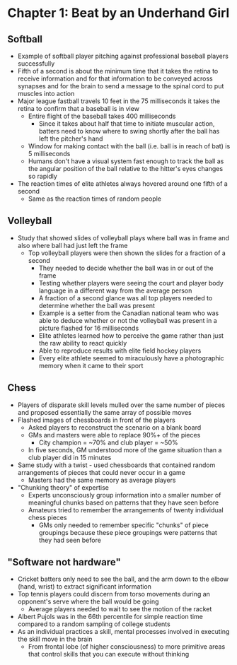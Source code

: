 # Chapter 1: Beat by an Underhand Girl

## Softball

* Example of softball player pitching against professional baseball players successfully
* Fifth of a second is about the minimum time that it takes the retina to receive information and for that information to be conveyed across synapses and for the brain to send a message to the spinal cord to put muscles into action
* Major league fastball travels 10 feet in the 75 milliseconds it takes the retina to confirm that a baseball is in view
  * Entire flight of the baseball takes 400 milliseconds
	* Since it takes about half that time to initiate muscular action, batters need to know where to swing shortly after the ball has left the pitcher's hand
  * Window for making contact with the ball (i.e. ball is in reach of bat) is 5 milliseconds
  * Humans don't have a visual system fast enough to track the ball as the angular position of the ball relative to the hitter's eyes changes so rapidly
* The reaction times of elite athletes always hovered around one fifth of a second
  * Same as the reaction times of random people

## Volleyball

* Study that showed slides of volleyball plays where ball was in frame and also where ball had just left the frame
  * Top volleyball players were then shown the slides for a fraction of a second
	* They needed to decide whether the ball was in or out of the frame
	* Testing whether players were seeing the court and player body language in a different way from the average person
	* A fraction of a second glance was all top players needed to determine whether the ball was present
	* Example is a setter from the Canadian national team who was able to deduce whether or not the volleyball was present in a picture flashed for 16 milliseconds
	* Elite athletes learned how to perceive the game rather than just the raw ability to react quickly
	* Able to reproduce results with elite field hockey players
	* Every elite athlete seemed to miraculously have a photographic memory when it came to their sport

## Chess

* Players of disparate skill levels mulled over the same number of pieces and proposed essentially the same array of possible moves
* Flashed images of chessboards in front of the players
  * Asked players to reconstruct the scenario on a blank board
  * GMs and masters were able to replace 90%+ of the pieces
    * City champion = ~70% and club player = ~50%
  * In five seconds, GM understood more of the game situation than a club player did in 15 minutes
* Same study with a twist - used chessboards that contained random arrangements of pieces that could never occur in a game
  * Masters had the same memory as average players
* "Chunking theory" of expertise
  * Experts unconsciously group information into a smaller number of meaningful chunks based on patterns that they have seen before
  * Amateurs tried to remember the arrangements of twenty individual chess pieces
    * GMs only needed to remember specific "chunks" of piece groupings because these piece groupings were patterns that they had seen before

## "Software not hardware"

* Cricket batters only need to see the ball, and the arm down to the elbow (hand, wrist) to extract significant information
* Top tennis players could discern from torso movements during an opponent's serve where the ball would be going
  * Average players needed to wait to see the motion of the racket
* Albert Pujols was in the 66th percentile for simple reaction time compared to a random sampling of college students
* As an individual practices a skill, mental processes involved in executing the skill move in the brain 
  * From frontal lobe (of higher consciousness) to more primitive areas that control skills that you can execute without thinking








